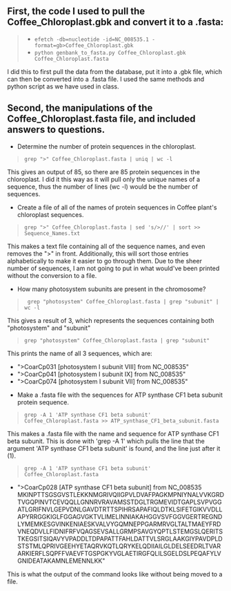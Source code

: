 ## First, the code I used to pull the Coffee_Chloroplast.gbk and convert it to a .fasta:
> - `efetch -db=nucleotide -id=NC_008535.1 -format=gb>Coffee_Chloroplast.gbk`
> - `python genbank_to_fasta.py Coffee_Chloroplast.gbk Coffee_Chloroplast.fasta`

I did this to first pull the data from the database, put it into a .gbk file, which can then be converted into a .fasta file. I used the same methods and python script as we have used in class.

## Second, the manipulations of the Coffee_Chloroplast.fasta file, and included answers to questions.

* Determine the number of protein sequences in the chloroplast.
> `grep ">" Coffee_Chloroplast.fasta | uniq | wc -l`


This gives an output of 85, so there are 85 protein sequences in the chloroplast. I did it this way as it will pull only the unique names of a sequence, thus the number of lines (wc -l) would be the number of sequences.


* Create a file of all of the names of protein sequences in Coffee plant's chloroplast sequences.
> `grep ">" Coffee_Chloroplast.fasta | sed 's/>//' | sort >> Sequence_Names.txt`


This makes a text file containing all of the sequence names, and even removes the ">" in front. Additionally, this will sort those entries alphabetically to make it easier to go through them. Due to the sheer number of sequences, I am not going to put in what would've been printed without the conversion to a file.


* How many photosystem subunits are present in the chromosome?
>` grep "photosystem" Coffee_Chloroplast.fasta | grep "subunit" | wc -l`


This gives a result of 3, which represents the sequences containing both "photosystem" and "subunit"


> `grep "photosystem" Coffee_Chloroplast.fasta | grep "subunit"`


This prints the name of all 3 sequences, which are:
- ">CoarCp031 [photosystem I subunit VIII] from NC_008535"
- ">CoarCp041 [photosystem I subunit IX] from NC_008535"
- ">CoarCp074 [photosystem I subunit VII] from NC_008535"


* Make a .fasta file with the sequences for ATP synthase CF1 beta subunit protein sequence.
> `grep -A 1 'ATP synthase CF1 beta subunit' Coffee_Chloroplast.fasta >> ATP_synthase_CF1_beta_subunit.fasta`

This makes a .fasta file with the name and sequence for ATP synthase CF1 beta subunit. This is done with 'grep -A 1' which pulls the line that the argument 'ATP synthase CF1 beta subunit' is found, and the line just after it (1).

> `grep -A 1 'ATP synthase CF1 beta subunit' Coffee_Chloroplast.fasta`

- ">CoarCp028 [ATP synthase CF1 beta subunit] from NC_008535
MKINPTTSGSGVSTLEKKNMGRIVQIIGPVLDVAFPAGKMPNIYNALVVKGRDTVGQPINVTCEVQQLLGNNRVRAVAMSSTDGLTRGMEVIDTGAPLSVPVGGATLGRIFNVLGEPVDNLGAVDTRTTSPIHRSAPAFIQLDTKLSIFETGIKVVDLLAPYRRGGKIGLFGGAGVGKTVLIMELINNIAKAHGGVSVFGGVGERTREGNDLYMEMKESGVINKENIAESKVALVYGQMNEPPGARMRVGLTALTMAEYFRDVNEQDVLLFIDNIFRFVQAGSEVSALLGRMPSAVGYQPTLSTEMGSLQERITSTKEGSITSIQAVYVPADDLTDPAPATTFAHLDATTVLSRGLAAKGIYPAVDPLDSTSTMLQPRIVGEEHYETAQRVKQTLQRYKELQDIIAILGLDELSEEDRLTVARARKIERFLSQPFFVAEVFTGSPGKYVGLAETIRGFQLILSGELDSLPEQAFYLVGNIDEATAKAMNLEMENNLKK"

This is what the output of the command looks like without being moved to a file. 
